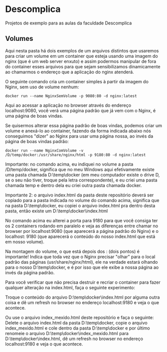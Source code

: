 # Descomplica

Projetos de exemplo para as aulas da faculdade Descomplica

## Volumes

Aqui nesta pasta há dois exemplos de um arquivos distintos que usaremos para criar um volume em um container que esteja usando uma imagem do nginx (que é um web server enxuto) e assim podermos manipular de fora do container esses arquivos para que sejam sensibilizamos dinamicamente ao chamarmos o endereço que a aplicação do nginx atenderá.

O seguinte comando cria um container simples à partir da imagem do Nginx, sem uso de volume nenhum:

`docker run --name NginxSemVolume -p 9080:80 -d nginx:latest`

Aqui ao acessar a aplicação no browser através do endereço localhost:9080, você verá uma página padrão que já vem com o Nginx, é uma página de boas vindas.

Se quisermos alterar essa página padrão de boas vindas, podemos criar um volume e anexá-lo ao container, fazendo da forma indicada abaixo nós conseguimos "dizer" ao Nginx para usar uma página nossa, ao invés da página de boas vindas padrão:

`docker run --name NginxComVolume -v /D/temp/docker:/usr/share/nginx/html -p 9180:80 -d nginx:latest`

Importante: no comando acima, eu indiquei no volume a pasta /D/temp/docker, significa que no meu Windows aqui efetivamente existe uma pasta chamada D:\temp\docker (em meu computador existe o drive D, se o seu não tiver, troque pela letra correspondente), e eu criei uma pasta chamada temp e dentro dela eu criei outra pasta chamada docker.

Importante 2: o arquivo index.html da pasta deste repositório deverá ser copiado para a pasta indicada no volume do comando acima, significa que na pasta D:\temp\docker, eu copiei o arquivo index.html pra dentro desta pasta, então existe um D:\temp\docker\index.html

No comando acima eu alterei a porta para 9180 para que você consiga ter os 2 containers rodando em paralelo e veja as diferenças entre chamar no browser por localhost:9080 (que aparecerá a página padrão do Nginx) e o localhost: 9180 (que aparecerá o conteúdo do nosso index.html que está em nosso volume).

Na montagem do volume, o que está depois dos : (dois pontos) é importante! Indica que toda vez que o Nginx precisar "olhar" para o local padrão das páginas (usr/share/nginx/html), ele na verdade estará olhando para o nosso D:\temp\docker, e é por isso que ele exibe a nossa página ao invés da página padrão.

Para você verificar que não precisa destruir e recriar o container para fazer qualquer alteração na index.html, faça o seguinte experimento:

Troque o conteúdo do arquivo D:\temp\docker\index.html por alguma outra coisa e dê um refresh no browser no endereço localhost:9180 e veja o que acontece.

Ou use o arquivo index_mexido.html deste repositório e faça o seguinte: Delete o arquivo index.html da pasta D:\temp\docker, copie o arquivo index_mexido.html e cole dentro da pasta D:\temp\docker e por último renomeie o arquivo D:\temp\docker\index_mexido.html para D:\temp\docker\index.html, dê um refresh no browser no endereço localhost:9180 e veja o que acontece.